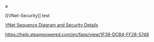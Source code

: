 a

[[VNet-Security]] test


[VNet Sequence Diagram and Security Details](https://denchisoft.com/wp-content/uploads/2023/04/vnet_setup_v1.pdf)


https://help.steampowered.com/en/faqs/view/1F39-DCB4-FF28-5748
